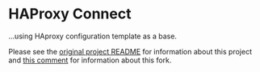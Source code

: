 # HAProxy Connect

...using HAproxy configuration template as a base.

Please see the [original project README](https://github.com/haproxytech) for information about this project
and [this comment](https://github.com/haproxytech/haproxy-consul-connect/issues/60#issuecomment-645318551) 
for information about this fork.

